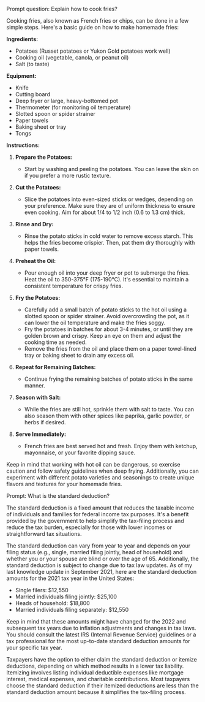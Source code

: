 
Prompt question: Explain how to cook fries?

Cooking fries, also known as French fries or chips, can be done in a few simple steps. Here's a basic guide on how to make homemade fries:

**Ingredients:**
- Potatoes (Russet potatoes or Yukon Gold potatoes work well)
- Cooking oil (vegetable, canola, or peanut oil)
- Salt (to taste)

**Equipment:**
- Knife
- Cutting board
- Deep fryer or large, heavy-bottomed pot
- Thermometer (for monitoring oil temperature)
- Slotted spoon or spider strainer
- Paper towels
- Baking sheet or tray
- Tongs

**Instructions:**

1. **Prepare the Potatoes:**
   - Start by washing and peeling the potatoes. You can leave the skin on if you prefer a more rustic texture.

2. **Cut the Potatoes:**
   - Slice the potatoes into even-sized sticks or wedges, depending on your preference. Make sure they are of uniform thickness to ensure even cooking. Aim for about 1/4 to 1/2 inch (0.6 to 1.3 cm) thick.

3. **Rinse and Dry:**
   - Rinse the potato sticks in cold water to remove excess starch. This helps the fries become crispier. Then, pat them dry thoroughly with paper towels.

4. **Preheat the Oil:**
   - Pour enough oil into your deep fryer or pot to submerge the fries. Heat the oil to 350-375°F (175-190°C). It's essential to maintain a consistent temperature for crispy fries.

5. **Fry the Potatoes:**
   - Carefully add a small batch of potato sticks to the hot oil using a slotted spoon or spider strainer. Avoid overcrowding the pot, as it can lower the oil temperature and make the fries soggy.
   - Fry the potatoes in batches for about 3-4 minutes, or until they are golden brown and crispy. Keep an eye on them and adjust the cooking time as needed.
   - Remove the fries from the oil and place them on a paper towel-lined tray or baking sheet to drain any excess oil.

6. **Repeat for Remaining Batches:**
   - Continue frying the remaining batches of potato sticks in the same manner.

7. **Season with Salt:**
   - While the fries are still hot, sprinkle them with salt to taste. You can also season them with other spices like paprika, garlic powder, or herbs if desired.

8. **Serve Immediately:**
   - French fries are best served hot and fresh. Enjoy them with ketchup, mayonnaise, or your favorite dipping sauce.

Keep in mind that working with hot oil can be dangerous, so exercise caution and follow safety guidelines when deep frying. Additionally, you can experiment with different potato varieties and seasonings to create unique flavors and textures for your homemade fries.


Prompt: What is the standard deduction?

The standard deduction is a fixed amount that reduces the taxable income of individuals and families for federal income tax purposes. It's a benefit provided by the government to help simplify the tax-filing process and reduce the tax burden, especially for those with lower incomes or straightforward tax situations.

The standard deduction can vary from year to year and depends on your filing status (e.g., single, married filing jointly, head of household) and whether you or your spouse are blind or over the age of 65. Additionally, the standard deduction is subject to change due to tax law updates. As of my last knowledge update in September 2021, here are the standard deduction amounts for the 2021 tax year in the United States:

- Single filers: $12,550
- Married individuals filing jointly: $25,100
- Heads of household: $18,800
- Married individuals filing separately: $12,550

Keep in mind that these amounts might have changed for the 2022 and subsequent tax years due to inflation adjustments and changes in tax laws. You should consult the latest IRS (Internal Revenue Service) guidelines or a tax professional for the most up-to-date standard deduction amounts for your specific tax year.

Taxpayers have the option to either claim the standard deduction or itemize deductions, depending on which method results in a lower tax liability. Itemizing involves listing individual deductible expenses like mortgage interest, medical expenses, and charitable contributions. Most taxpayers choose the standard deduction if their itemized deductions are less than the standard deduction amount because it simplifies the tax-filing process.




